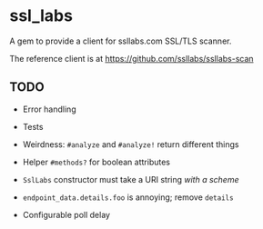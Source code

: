 
# ssl_labs

A gem to provide a client for ssllabs.com SSL/TLS scanner.

The reference client is at https://github.com/ssllabs/ssllabs-scan

## TODO

* Error handling

* Tests

* Weirdness: `#analyze` and `#analyze!` return different things

* Helper `#methods?` for boolean attributes

* `SslLabs` constructor must take a URI string _with a scheme_

* `endpoint_data.details.foo` is annoying; remove `details`

* Configurable poll delay
